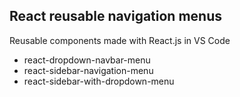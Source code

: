 ## React reusable navigation menus
Reusable components made with React.js in VS Code 

* react-dropdown-navbar-menu
* react-sidebar-navigation-menu
* react-sidebar-with-dropdown-menu
